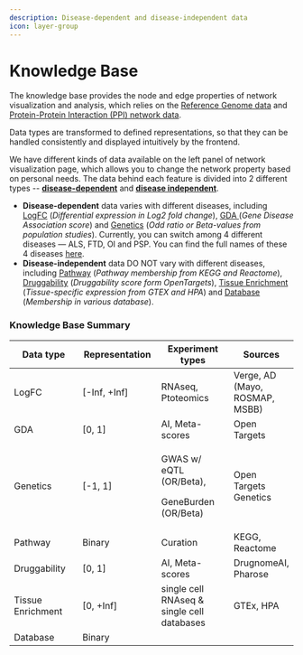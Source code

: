```yaml
---
description: Disease-dependent and disease-independent data
icon: layer-group
---
```


# Knowledge Base

The knowledge base provides the node and edge properties of network visualization and analysis, which relies on the [Reference Genome data](reference-genome-data.md) and [Protein-Protein Interaction (PPI) network data](protein-protein-interaction-ppi-data.md).

Data types are transformed to defined representations, so that they can be handled consistently and displayed intuitively by the frontend.

We have different kinds of data available on the left panel of network visualization page, which allows you to change the network property based on personal needs. The data behind each feature is divided into 2 different types -- [**disease-dependent**](disease-dependent-data/) and [**disease independent**](disease-independent-data/).

* **Disease-dependent** data varies with different diseases, including [LogFC](disease-dependent-data/logfc.md) (_Differential expression in Log2 fold change_), [GDA ](disease-dependent-data/gda.md)(_Gene Disease Association score_) and [Genetics](disease-dependent-data/genetics.md) (_Odd ratio or Beta-values from population studies_). Currently, you can switch among 4 different diseases — ALS, FTD, OI and PSP. You can find the full names of these 4 diseases [here](../dashboard/by-protein-name.md#step-2-selecting-preferable-options).
* **Disease-independent** data DO NOT vary with different diseases, including [Pathway](disease-independent-data/pathway.md) (_Pathway membership from KEGG and Reactome_), [Druggability](disease-independent-data/druggability.md) (_Druggability score form OpenTargets_), [Tissue Enrichment](disease-independent-data/tissue-enrichment.md) (_Tissue-specific expression from GTEX and HPA_) and [Database](disease-independent-data/database.md) (_Membership in various database_).

### Knowledge Base Summary

<table data-full-width="false"><thead><tr><th width="194">Data type</th><th width="154">Representation</th><th width="228">Experiment types</th><th>Sources</th></tr></thead><tbody><tr><td>LogFC</td><td>[-Inf, +Inf]</td><td>RNAseq, Ptoteomics</td><td>Verge, AD (Mayo, ROSMAP, MSBB)</td></tr><tr><td>GDA</td><td>[0, 1]</td><td>AI, Meta-scores</td><td>Open Targets</td></tr><tr><td>Genetics</td><td>[-1, 1]</td><td><p>GWAS w/ eQTL (OR/Beta),</p><p>GeneBurden (OR/Beta)</p></td><td>Open Targets Genetics</td></tr><tr><td>Pathway</td><td>Binary</td><td>Curation</td><td>KEGG, Reactome</td></tr><tr><td>Druggability</td><td>[0, 1]</td><td>AI, Meta-scores</td><td>DrugnomeAI, Pharose</td></tr><tr><td>Tissue Enrichment</td><td>[0, +Inf]</td><td>single cell RNAseq &#x26; single cell databases</td><td>GTEx, HPA</td></tr><tr><td>Database</td><td>Binary</td><td></td><td></td></tr></tbody></table>

